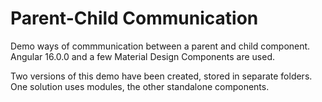 # Parent-Child Communication

Demo ways of commmunication between a parent and child component.
Angular 16.0.0 and a few Material Design Components are used.

Two versions of this demo have been created, stored in separate folders. One solution uses modules, the other standalone components.